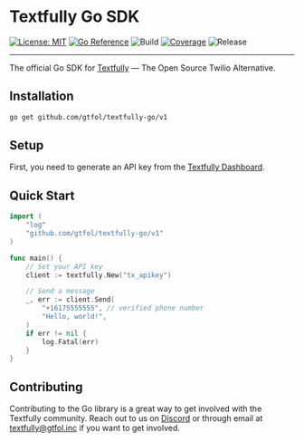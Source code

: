 # Textfully Go SDK

[![License: MIT](https://img.shields.io/badge/License-MIT-blue.svg)](https://opensource.org/licenses/MIT)
[![Go Reference](https://pkg.go.dev/badge/github.com/gtfol/textfully-go.svg)](https://pkg.go.dev/github.com/gtfol/textfully-go)
![Build](https://github.com/resend/resend-go/actions/workflows/go.yml/badge.svg)
[![Coverage](https://img.shields.io/codecov/c/github/gtfol/textfully-go)](https://codecov.io/gh/gtfol/textfully-go)
![Release](https://img.shields.io/github/release/gtfol/textfully-go.svg?style=flat-square)

---

The official Go SDK for [Textfully](https://textfully.dev) — The Open Source Twilio Alternative.

## Installation

```bash
go get github.com/gtfol/textfully-go/v1
```

## Setup

First, you need to generate an API key from the [Textfully Dashboard](https://textfully.dev/dashboard/api/keys).

## Quick Start

```go
import (
    "log"
    "github.com/gtfol/textfully-go/v1"
)

func main() {
    // Set your API key
    client := textfully.New("tx_apikey")

    // Send a message
    _, err := client.Send(
        "+16175555555", // verified phone number
        "Hello, world!",
    )
    if err != nil {
        log.Fatal(err)
    }
}

```

## Contributing

Contributing to the Go library is a great way to get involved with the Textfully community. Reach out to us on [Discord](https://discord.gg/Ct6FDCpFBU) or through email at [textfully@gtfol.inc](mailto:textfully@gtfol.inc) if you want to get involved.
